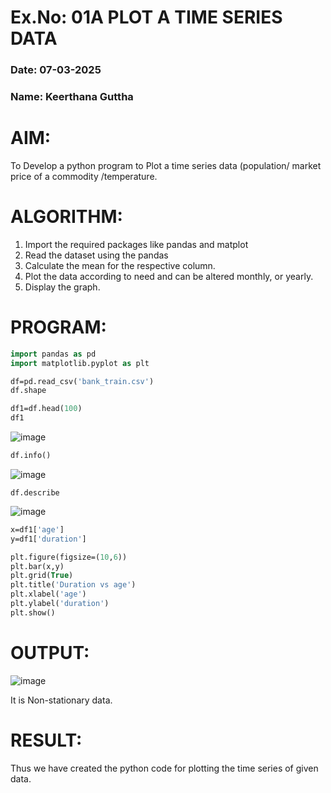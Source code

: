 # Ex.No: 01A PLOT A TIME SERIES DATA
###  Date: 07-03-2025
### Name: Keerthana Guttha

# AIM:
To Develop a python program to Plot a time series data (population/ market price of a commodity
/temperature.
# ALGORITHM:
1. Import the required packages like pandas and matplot
2. Read the dataset using the pandas
3. Calculate the mean for the respective column.
4. Plot the data according to need and can be altered monthly, or yearly.
5. Display the graph.
# PROGRAM:
```p
import pandas as pd
import matplotlib.pyplot as plt

df=pd.read_csv('bank_train.csv')
df.shape

df1=df.head(100)
df1
```
![image](https://github.com/user-attachments/assets/582c0b95-a143-413a-8087-f10dbe939e8d)
```p
df.info()
```
![image](https://github.com/user-attachments/assets/5b07aac1-c506-44bb-b0f8-b7a9893888d9)

```
df.describe
```
![image](https://github.com/user-attachments/assets/e95bd9e6-cba5-499a-b9d4-a13c50fa4b13)

```p
x=df1['age']
y=df1['duration']

plt.figure(figsize=(10,6))
plt.bar(x,y)
plt.grid(True)
plt.title('Duration vs age')
plt.xlabel('age')
plt.ylabel('duration')
plt.show()
```

# OUTPUT:
![image](https://github.com/user-attachments/assets/b5848d73-0a6f-41d1-bbb6-a6ee2c417916)

It is Non-stationary data.

# RESULT:
Thus we have created the python code for plotting the time series of given data.
